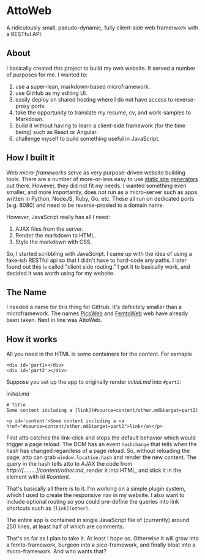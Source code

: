 # AttoWeb
A ridiculously small, pseudo-dynamic, fully client-side web framerwork with a RESTful API.

## About
I basically created this project to build my own website. It served a number of purposes for me. I wanted to:

1. use a super-lean, markdown-based microframework.
1. use GitHub as my editing UI.
1. easily deploy on shared hosting where I do not have access to reverse-proxy ports.
1. take the opportunity to translate my resume, cv, and work-samples to Markdown.
1. build it without having to learn a client-side framework (for the time being) such as React or Angular.
1. challenge myself to build something useful in JavaScript.

## How I built it
Web _micro-frameworks_ serve as very purpose-driven website building tools. There are a number of more-or-less easy to use [static site generators](https://github.com/myles/awesome-static-generators) out there. However, they did not fit my needs. I wanted something even smaller, and more importantly, does not run as a micro-server such as apps written in Python, NodeJS, Ruby, Go, etc. These all run on dedicated ports (e.g. 8080) and need to be reverse-proxied to a domain name.

However, JavaScript really has all I need:
1. AJAX files from the server.
1. Render the markdown to HTML.
1. Style the markdown with CSS.

So, I started scribbling with JavaScript. I came up with the idea of using a fake-ish RESTful api so that I didn't have to hard-code any paths. I later found out this is called "client side routing." I got it to basically work, and decided it was worth using for my website.

## The Name
I needed a name for this thing for GitHub. It's definitely smaller than a microframework. The names [PicoWeb](https://github.com/pfalcon/picoweb) and [FemtoWeb](https://github.com/QuarterCode/FemtoWeb) web have already been taken. Next in line was AttoWeb.

## How it works
All you need in the HTML is some containers for the content. For exmaple

```
<div id='part1></div>
<div id='part2'></div>
```

Suppose you set up the app to originally render _initial.md_ into `#part2`:

_initial.md_
```
# Title
Some content including a [link](#source=content/other.md&target=part2)
```

```
<p id='content'>Some content including a <a href="#source=content/other.md&target=part2">link</a></p>
```

First atto catches the link-click and stops the default behavior which would trigger a page reload. The DOM has an event `hashchange` that tells when the hash has changed regardless of a page reload. So, without reloading the page, atto can grab `window.location.hash` and render the new content. The query in the hash tells atto to AJAX the code from _http://\[........\]/content/other.md_, render it into HTML, and stick it in the element with id _#content_.

That's basically all there is to it. I'm working on a simple plugin system, which I used to create the responsive nav in my website. I also want to include optional routing so you could pre-define the queries into link shortcuts such as `[link](other)`.

The entire app is contained in single JavaScript file of (currently) around 250 lines, at least half of which are comments.

That's as far as I plan to take it. At least I hope so. Otherwise it will grow into a femto-framework, burgeon into a pico-framework, and finally bloat into a micro-framework. And who wants that?
